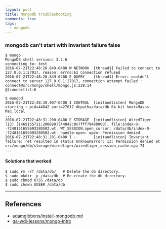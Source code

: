 ```yaml
---
layout: post
title: Mongodb troubleshooting
comments: true
tags:
  - mongodb
---
```


### mongodb can't start with Invariant failure false

```
$ mongo
MongoDB shell version: 3.2.6
connecting to: test
2016-07-21T22:48:26.849-0400 W NETWORK  [thread1] Failed to connect to 127.0.0.1:27017, reason: errno:61 Connection refused
2016-07-21T22:48:26.849-0400 E QUERY    [thread1] Error: couldn't connect to server 127.0.0.1:27017, connection attempt failed :
connect@src/mongo/shell/mongo.js:229:14
@(connect):1:6
```

```
$ mongod
2016-07-21T22:48:30.907-0400 I CONTROL  [initandlisten] MongoDB starting : pid=44842 port=27017 dbpath=/data/db 64-bit host=Masas-Mac.local
...
2016-07-21T22:48:31.200-0400 E STORAGE  [initandlisten] WiredTiger (13) [1469155711:200898][44842:0x7fff7948b000], file:index-0--7248151655693280502.wt, WT_SESSION.open_cursor: /data/db/index-0--7248151655693280502.wt: handle-open: open: Permission denied
2016-07-21T22:48:31.201-0400 I -        [initandlisten] Invariant failure: ret resulted in status UnknownError: 13: Permission denied at src/mongo/db/storage/wiredtiger/wiredtiger_session_cache.cpp 74
...
```

#### Solutions that worked

```
$ sudo rm -rf /data/db/   # Delete the db directory.
$ sudo mkdir -p /data/db  # Re-create the db directory.
$ sudo chmod 0755 /data/db
$ sudo chown $USER /data/db
```

---

## References

- [adamgibbons/install-mongodb.md](https://gist.github.com/adamgibbons/cc7b263ab3d52924d83b)
- [ga-wdi-lessons/mongo-intro](https://github.com/ga-wdi-lessons/mongo-intro#installation)
